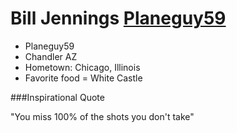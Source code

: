 # Bill Jennings [Planeguy59](https://github.com/Planeguy59)

* Planeguy59
* Chandler AZ
* Hometown: Chicago, Illinois
* Favorite food = White Castle

###Inspirational Quote

"You miss 100% of the shots you don't take"

